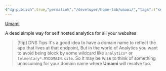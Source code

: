 ```yaml
---
{"dg-publish":true,"permalink":"/developer/home-lab/umami/","tags":["selfhosted","analytics","html","webdev"],"created":"2025-04-09T22:18:22.438-05:00","updated":"2025-04-09T11:41:09.000-05:00"}
---
```


[Umami](https://umami.is/)

A dead simple way for self hosted analytics for all your websites

> [!tip] DNS Tips
> It's a good idea to have a domain name to reflect the app that lives at that endpoint, But in the world of Analytics you want to avoid being block by some wildcard like `analytics*` or `telmentary*.MYDOMAIN.site`. So It may be wise to think of something unassuming for your domain name where **Umami** will resolve too.